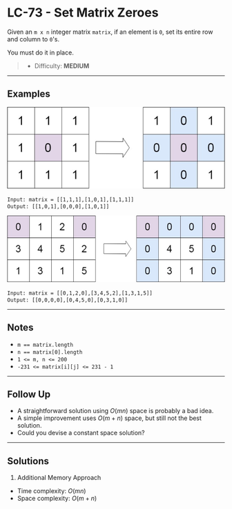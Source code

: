 # LC-73 - Set Matrix Zeroes

Given an `m x n` integer matrix `matrix`, if an element is `0`, set its entire row and column to `0`'s.

You must do it in place.

> * Difficulty: **MEDIUM**

---
## Examples

![](../res/img/LC-73-1.jpeg)

```
Input: matrix = [[1,1,1],[1,0,1],[1,1,1]]
Output: [[1,0,1],[0,0,0],[1,0,1]]
```

![](../res/img/LC-73-2.jpeg)

```
Input: matrix = [[0,1,2,0],[3,4,5,2],[1,3,1,5]]
Output: [[0,0,0,0],[0,4,5,0],[0,3,1,0]]
```

---
## Notes

- `m == matrix.length`
- `n == matrix[0].length`
- `1 <= m, n <= 200`
- `-231 <= matrix[i][j] <= 231 - 1`

---
## Follow Up

- A straightforward solution using $O(mn)$ space is probably a bad idea.
- A simple improvement uses $O(m + n)$ space, but still not the best solution.
- Could you devise a constant space solution?

---
## Solutions

1. Additional Memory Approach
  - Time complexity: $O(mn)$
  - Space complexity: $O(m + n)$

